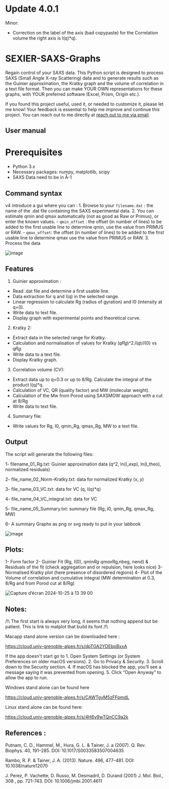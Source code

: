 # Update 4.0.1
Minor:

- Correction on the label of the axis (bad copypaste) for the Correlation volume the right axis is I(q)*q).


# SEXIER-SAXS-Graphs
Regain control of your SAXS data.
This Python script is designed to process SAXS (Small Angle X-ray Scattering) data and to generate results such as the Guinier approximation, the Kratky graph and the volume of correlation in a text file format.
Then you can make YOUR OWN representations for these graphs, with YOUR preferred software (Excel, Prism, Origin etc.). 

If you found this project useful, used it, or needed to customize it, please let me know! 
Your feedback is essential to help me improve and continue this project. You can reach out to me directly at [reach out to me via email](jean-marie.bourhis@univ-grenoble-alpes.fr).


## User manual

# Prerequisites
- Python 3.x
- Necessary packages: numpy, matplotlib, scipy
- SAXS Data need to be in Å-1

## Command syntax

v4 introduce a gui where you can :
    1. Browse to your `filename.dat` : the name of the .dat file containing the SAXS experimental data.
    2. You can estimate qmin and qmax automatically (not as good as Raw or Primus), or enter the known values.
    - `qmin_offset` : the offset (in number of lines) to be added to the first usable line to determine qmin, use the value from PRIMUS or RAW.
    - `qmax_offset`: the offset (in number of lines) to be added to the first usable line to determine qmax use the value from PRIMUS or RAW.
    3. Process the data 

![image](https://github.com/user-attachments/assets/b04afb01-bf6f-4e54-a428-6684e08b3acd)



## Features

 1. Guinier approximation :
 - Read .dat file and determine a first usable line.
 - Data extraction for q and I(q) in the selected range.
 - Linear regression to calculate Rg (radius of gyration) and I0 (intensity at q=0).
 - Write data to text file.
 - Display graph with experimental points and theoretical curve.

 2. Kratky 2:
 - Extract data in the selected range for Kratky.
 - Calculation and normalisation of values for Kratky (𝑞𝑅𝑔)^2.𝐼(𝑞)/𝐼(0) vs 𝑞𝑅𝑔.
 - Write data to a text file.
 - Display Kratky graph.

 3. Correlation volume (CV):
 - Extract data up to q=0.3 or up to 8/Rg.
 Calculate the integral of the product I(q)*q.
 - Calculation of VC, QR (quality factor) and MW (molecular weight).
 - Calculation of the Mw from Porod using SAXSMOW approach with a cut at 8/Rg
 - Write data to text file.

 4. Summary file:
 - Write values for Rg, I0, qmin_Rg, qmax_Rg, MW to a text file.

## Output
 The script will generate the following files:
 
 1- filename_01_Rg.txt: Guinier approximation data (q^2, ln(I_exp), ln(I_theo), normalized residuals)
 
 2- file_name_02_Norm-Kratky.txt: data for normalized Kratky (x, y)
 
 3- file_name_03_VC.txt: data for VC (q, I(q)*q)
 
 4- file_name_04_VC_integral.txt: data for VC
 
 5- file_name_05_Summary.txt: summary file (Rg, I0, qmin_Rg, qmax_Rg, MW)
 
 6- A summary Graphs as png or svg ready to put in your labbook
 

![image](https://github.com/user-attachments/assets/834edc29-8e5a-4ac1-9952-096e2127d903)

   
## Plots:
  1- Form factor
  2- Guinier Fit (Rg, I(0), qmin*Rg qmax*Rg,nbeg, nend) & Residuals of the fit (check aggregation and or repulsion, here looks nice)
  3- Normalised Kratky plot (here presence of disordered regions)
  4- Plot of the Volume of correlation and cumulative integral (MW determination at 0.3, 8/Rg and from Porod cut at 8/Rg)

![Capture d’écran 2024-10-25 à 13 39 00](https://github.com/user-attachments/assets/3e07d5a6-09f5-4b3b-9b10-cd18248121e5)

## Notes:

/!\ The first start is always very long, it seems that nothing append but be patient. This is link to matplot that build its font /!\

Macapp stand alone version can be downloaded here :

https://cloud.univ-grenoble-alpes.fr/s/dpTGA2YDEbpBxxA

If the app doesn't start go to 
	1.	Open System Settings (or System Preferences on older macOS versions).
	2.	Go to Privacy & Security.
	3.	Scroll down to the Security section.
	4.	If macOS has blocked the app, you’ll see a message saying it was prevented from opening.
	5.	Click “Open Anyway” to allow the app to run.
 
 Windows stand alone can be found here

https://cloud.univ-grenoble-alpes.fr/s/CAWTgyM5zFFpmdL

 
 Linux  stand alone can be found here:

 https://cloud.univ-grenoble-alpes.fr/s/4H6y9wTQnCC9a2k

 
## References :

Putnam, C. D., Hammel, M., Hura, G. L. & Tainer, J. a (2007). Q. Rev. Biophys. 40, 191–285. DOI: 10.1017/S0033583507004635

Rambo, R. P. & Tainer, J. A. (2013). Nature. 496, 477–481. DOI: 10.1038/nature12070

J. Perez, P. Vachette, D. Russo, M. Desmadril, D. Durand (2001) J. Mol. Biol., 308 , pp. 721-743. DOI: 10.1006/jmbi.2001.4611
